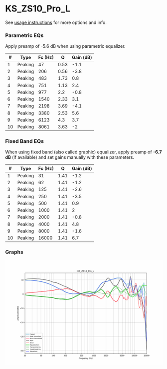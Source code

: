 # KS_ZS10_Pro_L
See [usage instructions](https://github.com/jaakkopasanen/AutoEq#usage) for more options and info.

### Parametric EQs
Apply preamp of -5.6 dB when using parametric equalizer.

|   # | Type    |   Fc (Hz) |    Q |   Gain (dB) |
|-----|---------|-----------|------|-------------|
|   1 | Peaking |        47 | 0.53 |        -1.1 |
|   2 | Peaking |       206 | 0.56 |        -3.8 |
|   3 | Peaking |       483 | 1.73 |         0.8 |
|   4 | Peaking |       751 | 1.13 |         2.4 |
|   5 | Peaking |       977 | 2.2  |        -0.8 |
|   6 | Peaking |      1540 | 2.33 |         3.1 |
|   7 | Peaking |      2198 | 3.69 |        -4.1 |
|   8 | Peaking |      3380 | 2.53 |         5.6 |
|   9 | Peaking |      6123 | 4.3  |         3.7 |
|  10 | Peaking |      8061 | 3.63 |        -2   |

### Fixed Band EQs
When using fixed band (also called graphic) equalizer, apply preamp of **-6.7 dB** (if available) and set gains manually with these parameters.

|   # | Type    |   Fc (Hz) |    Q |   Gain (dB) |
|-----|---------|-----------|------|-------------|
|   1 | Peaking |        31 | 1.41 |        -1.2 |
|   2 | Peaking |        62 | 1.41 |        -1.2 |
|   3 | Peaking |       125 | 1.41 |        -2.6 |
|   4 | Peaking |       250 | 1.41 |        -3.5 |
|   5 | Peaking |       500 | 1.41 |         0.9 |
|   6 | Peaking |      1000 | 1.41 |         2   |
|   7 | Peaking |      2000 | 1.41 |        -0.8 |
|   8 | Peaking |      4000 | 1.41 |         4.8 |
|   9 | Peaking |      8000 | 1.41 |        -1.6 |
|  10 | Peaking |     16000 | 1.41 |         6.7 |

### Graphs
![](./KS_ZS10_Pro_L.png)
